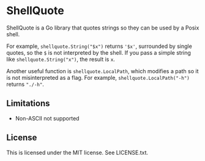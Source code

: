 # ShellQuote

ShellQuote is a Go library that quotes strings so they can be used by a Posix shell.

For example, `shellquote.String("$x")` returns `'$x'`, surrounded by single quotes, so the `$` is not interpreted by the shell. If you pass a simple string like `shellquote.String("x")`, the result is `x`.

Another useful function is `shellquote.LocalPath`, which modifies a path so it is not misinterpreted as a flag. For example, `shellquote.LocalPath("-h")` returns `"./-h"`.

## Limitations

- Non-ASCII not supported

## License

This is licensed under the MIT license. See LICENSE.txt.

